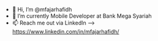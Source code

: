 - 👋 Hi, I’m @mfajarhafidh
- 🌱 I’m currently Mobile Developer at Bank Mega Syariah
- 📫 Reach me out via LinkedIn --> https://www.linkedin.com/in/mfajarhafidh/
